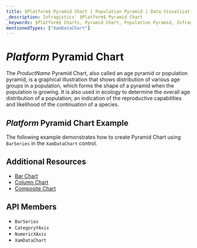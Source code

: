 ```yaml
---
title: $Platform$ Pyramid Chart | Population Pyramid | Data Visualization | Infragistics
_description: Infragistics' $Platform$ Pyramid Chart
_keywords: $Platform$ Charts, Pyramid Chart, Population Pyramid, Infragistics
mentionedTypes: ["XamDataChart"]
---
```

# $Platform$ Pyramid Chart

The $ProductName$ Pyramid Chart, also called an age pyramid or population pyramid, is a graphical illustration that shows distribution of various age groups in a population, which forms the shape of a pyramid when the population is growing. It is also used in ecology to determine the overall age distribution of a population; an indication of the reproductive capabilities and likelihood of the continuation of a species.

## $Platform$ Pyramid Chart Example

The following example demonstrates how to create Pyramid Chart using `BarSeries` in the `XamDataChart` control.

<code-view style="height: 600px"
           data-demos-base-url="{environment:dvDemosBaseUrl}"
           iframe-src="{environment:dvDemosBaseUrl}/charts/data-chart-pyramid-chart"
           alt="$Platform$ Pyramid Chart Example" >
</code-view>

<div class="divider--half"></div>

## Additional Resources
- [Bar Chart](bar-chart.md)
- [Column Chart](column-chart.md)
- [Composite Chart](composite-chart.md)
<!-- - [Gantt Chart](gantt-chart.md) -->

## API Members
- `BarSeries`
- `CategoryYAxis`
- `NumericXAxis`
- `XamDataChart`
